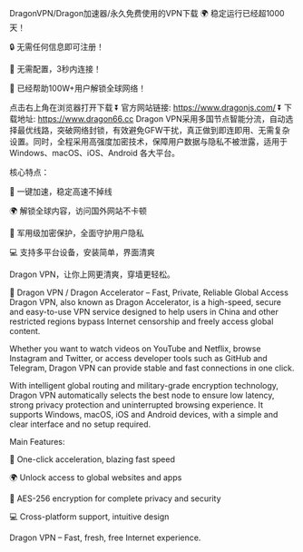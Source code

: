 DragonVPN/Dragon加速器/永久免费使用的VPN下载
🌍 稳定运行已经超1000天！

🔒 无需任何信息即可注册！

🚀 无需配置，3秒内连接！

👨 已经帮助100W+用户解锁全球网络！


点击右上角在浏览器打开下载
⏬ 官方网站链接: https://www.dragonjs.com/ ⏬ 下载地址: https://www.dragon66.cc
Dragon VPN采用多国节点智能分流，自动选择最优线路，突破网络封锁，有效避免GFW干扰，真正做到即连即用、无需复杂设置。同时，全程采用高强度加密技术，保障用户数据与隐私不被泄露，适用于 Windows、macOS、iOS、Android 各大平台。

核心特点：

🚀 一键加速，稳定高速不掉线

🌍 解锁全球内容，访问国外网站不卡顿

🔐 军用级加密保护，全面守护用户隐私

💻 支持多平台设备，安装简单，界面清爽

Dragon VPN，让你上网更清爽，穿墙更轻松。

🍵 Dragon VPN / Dragon Accelerator – Fast, Private, Reliable Global Access Dragon VPN, also known as Dragon Accelerator, is a high-speed, secure and easy-to-use VPN service designed to help users in China and other restricted regions bypass Internet censorship and freely access global content.

Whether you want to watch videos on YouTube and Netflix, browse Instagram and Twitter, or access developer tools such as GitHub and Telegram, Dragon VPN can provide stable and fast connections in one click.

With intelligent global routing and military-grade encryption technology, Dragon VPN automatically selects the best node to ensure low latency, strong privacy protection and uninterrupted browsing experience. It supports Windows, macOS, iOS and Android devices, with a simple and clear interface and no setup required.

Main Features:

🚀 One-click acceleration, blazing fast speed

🌍 Unlock access to global websites and apps

🔐 AES-256 encryption for complete privacy and security

💻 Cross-platform support, intuitive design

Dragon VPN – Fast, fresh, free Internet experience.
